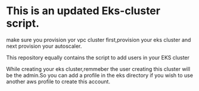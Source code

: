# This is an updated Eks-cluster script.

  make sure you provision yor vpc cluster first,provision your eks cluster and next provision your autoscaler.

 This repository equally contains the script to add users in your EKS cluster
 
 While creating your eks cluster,remmeber the user creating this cluster will be the admin.So you can add a profile in the eks directory if you wish to use another aws profile to create this account.



